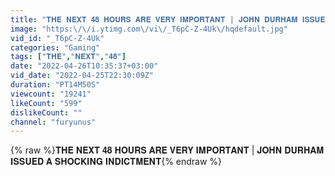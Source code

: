 ```yaml
---
title: "𝐓𝐇𝐄 𝐍𝐄𝐗𝐓 𝟒𝟖 𝐇𝐎𝐔𝐑𝐒 𝐀𝐑𝐄 𝐕𝐄𝐑𝐘 𝐈𝐌𝐏𝐎𝐑𝐓𝐀𝐍𝐓 | 𝐉𝐎𝐇𝐍 𝐃𝐔𝐑𝐇𝐀𝐌 𝐈𝐒𝐒𝐔𝐄𝐃 𝐀 𝐒𝐇𝐎𝐂𝐊𝐈𝐍𝐆 𝐈𝐍𝐃𝐈𝐂𝐓𝐌𝐄𝐍𝐓"
image: "https:\/\/i.ytimg.com\/vi\/_T6pC-Z-4Uk\/hqdefault.jpg"
vid_id: "_T6pC-Z-4Uk"
categories: "Gaming"
tags: ["𝐓𝐇𝐄","𝐍𝐄𝐗𝐓","𝟒𝟖"]
date: "2022-04-26T10:35:37+03:00"
vid_date: "2022-04-25T22:30:09Z"
duration: "PT14M50S"
viewcount: "19241"
likeCount: "599"
dislikeCount: ""
channel: "furyunus"
---
```

{% raw %}𝐓𝐇𝐄 𝐍𝐄𝐗𝐓 𝟒𝟖 𝐇𝐎𝐔𝐑𝐒 𝐀𝐑𝐄 𝐕𝐄𝐑𝐘 𝐈𝐌𝐏𝐎𝐑𝐓𝐀𝐍𝐓 | 𝐉𝐎𝐇𝐍 𝐃𝐔𝐑𝐇𝐀𝐌 𝐈𝐒𝐒𝐔𝐄𝐃 𝐀 𝐒𝐇𝐎𝐂𝐊𝐈𝐍𝐆 𝐈𝐍𝐃𝐈𝐂𝐓𝐌𝐄𝐍𝐓{% endraw %}

